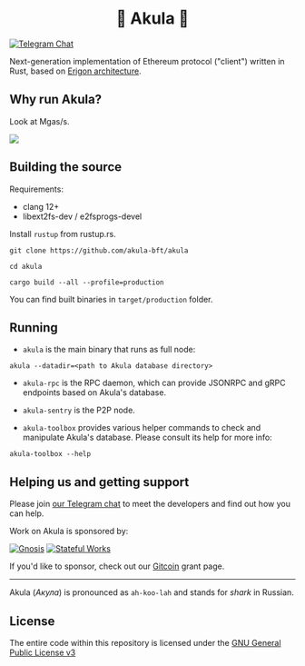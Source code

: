 # <h1 align="center"> 🦈 Akula 🦈 </h1>
[![Telegram Chat](https://img.shields.io/endpoint?color=neon&style=flat-square&url=https%3A%2F%2Ftg.sumanjay.workers.dev%2Fakula_bft)](https://t.me/akula_bft)

Next-generation implementation of Ethereum protocol ("client") written in Rust, based on [Erigon architecture](https://github.com/ledgerwatch/interfaces).

## Why run Akula?

Look at Mgas/s.

![](./src/res/readme-screenshot.png)


## Building the source

Requirements:
- clang 12+
- libext2fs-dev / e2fsprogs-devel

Install `rustup` from rustup.rs.

```ignore
git clone https://github.com/akula-bft/akula

cd akula

cargo build --all --profile=production
```

You can find built binaries in `target/production` folder.

## Running

* `akula` is the main binary that runs as full node:

```ignore
akula --datadir=<path to Akula database directory>
```

* `akula-rpc` is the RPC daemon, which can provide JSONRPC and gRPC endpoints based on Akula's database.

* `akula-sentry` is the P2P node.

* `akula-toolbox` provides various helper commands to check and manipulate Akula's database. Please consult its help for more info:
```ignore
akula-toolbox --help
```

## Helping us and getting support

Please join [our Telegram chat](https://t.me/akula_bft) to meet the developers and find out how you can help.

Work on Akula is sponsored by:

[<img src="https://avatars.githubusercontent.com/u/24954468?s=75" alt="Gnosis">](https://gnosis.io/) [<img src="https://avatars.githubusercontent.com/u/80278162?s=75" alt="Stateful Works">](https://stateful.mirror.xyz/a151ee1decb2028a8bb48277f6928c6f38319c32601dc1da1ee82acfcad2e525)

If you'd like to sponsor, check out our [Gitcoin](https://gitcoin.co/grants/5933/akula) grant page.

---
Akula (_Акула_) is pronounced as `ah-koo-lah` and stands for _shark_ in Russian.

## License
The entire code within this repository is licensed under the [GNU General Public License v3](LICENSE)
